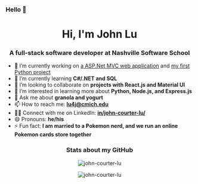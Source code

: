 ### Hello 👋

<h1 align="center">Hi, I'm John Lu</h1>

<h3 align="center">A full-stack software developer at Nashville Software School</h3>

- 🔭 I’m currently working on [a ASP.Net MVC web application](https://github.com/john-courter-lu/DogGo) and [my first Python project](https://github.com/john-courter-lu/kennnels-server)
- 🌱 I’m currently learning **C#/.NET and SQL**
- 👯 I’m looking to collaborate on **projects with React.js and Material UI**
- 🤔 I’m interested in learning more about **Python, Node.js, and Express.js**
- 💬 Ask me about **granola and yogurt**
- 📫 How to reach me: **lu4j@cmich.edu**
- 👨‍💼 Connect with me on LinkedIn: **[in/john-courter-lu/](https://www.linkedin.com/in/john-courter-lu/)**
- 😄 Pronouns: **he/his**
- ⚡ Fun fact: **I am married to a Pokemon nerd, and we run an online Pokemon cards store together**

<h3 align="center">Stats about my GitHub</h3>

<p align="center"><img src="https://github-readme-stats.vercel.app/api/top-langs?username=john-courter-lu&show_icons=true&locale=en&layout=compact" alt="john-courter-lu" /></p>

<p align="center"><img src="https://github-readme-streak-stats.herokuapp.com/?user=john-courter-lu&" alt="john-courter-lu" /></p>
